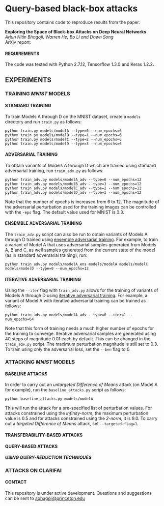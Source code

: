 # Query-based black-box attacks

This repository contains code to reproduce results from the paper:

**Exploring the Space of Black-box Attacks on Deep Neural Networks** <br>
*Arjun Nitin Bhagoji, Warren He, Bo Li and Dawn Song* <br>
ArXiv report:

#### REQUIREMENTS

The code was tested with Python 2.7.12, Tensorflow 1.3.0 and Keras 1.2.2.

## EXPERIMENTS

### TRAINING *MNIST* MODELS

#### STANDARD TRAINING
To train Models A through D on the MNIST dataset, create a ```models``` directory and run ```train.py``` as follows:
```
python train.py models/modelA --type=0 --num_epochs=6 
python train.py models/modelB --type=1 --num_epochs=6 
python train.py models/modelC --type=2 --num_epochs=6 
python train.py models/modelD --type=3 --num_epochs=6 
```
#### ADVERSARIAL TRAINING
To obtain variants of Models A through D which are trained using standard adversarial training, run ```train_adv.py``` as follows:
```
python train_adv.py models/modelA_adv --type=0 --num_epochs=12 
python train_adv.py models/modelB_adv --type=1 --num_epochs=12
python train_adv.py models/modelC_adv --type=2 --num_epochs=12
python train_adv.py models/modelD_adv --type=3 --num_epochs=12
```
Note that the number of epochs is increased from 6 to 12. The magnitude of the adversarial perturbation used for the training images can be controlled with the `-eps` flag. The default value used for MNIST is 0.3.

#### ENSEMBLE ADVERSARIAL TRAINING
The ```train_adv.py``` script can also be run to obtain variants of Models A through D trained using [ensemble adversarial training](https://arxiv.org/abs/1705.07204). For example, to train a variant of Model A that uses adversarial samples generated from Models A, B and C, as well samples generated from the current state of the model (as in standard adversarial training), run:
```
python train_adv.py models/modelA_ens models/modelA models/modelC models/modelD --type=0 --num_epochs=12
```

#### ITERATIVE ADVERSARIAL TRAINING
Using the `--iter` flag with `train_adv.py` allows for the training of variants of Models A through D using [iterative adversarial training](https://arxiv.org/abs/1706.06083). For example, a variant of Model A with iterative adversarial training can be trained as follows:
```
python train_adv.py models/modelA_adv --type=0 --iter=1 --num_epochs=64
```
Note that this form of training needs a much higher number of epochs for the training to converge. Iterative adversarial samples are generated using 40 steps of magnitude 0.01 each by default. This can be changed in the `train_adv.py` script. The maximum perturbation magnitude is still set to 0.3. To train using only the adversarial loss, set the `--ben` flag to 0. 

### ATTACKING _MNIST_ MODELS

#### BASELINE ATTACKS
In order to carry out an _untargeted Difference of Means_ attack (on Model A for example), run the `baseline_attacks.py` script as follows:
```
python baseline_attacks.py models/modelA
``` 
This will run the attack for a pre-specified list of perturbation values. For attacks constrained using the *infinity-norm*, the maximum perturbation value is 0.5 and for attacks constrained using the *2-norm*, it is 9.0. To carry out a _targeted Difference of Means_ attack, set `--targeted-flag=1`.



#### TRANSFERABILITY-BASED ATTACKS

#### QUERY-BASED ATTACKS

##### USING QUERY-REDUCTION TECHNIQUES

### ATTACKS ON CLARIFAI



#### CONTACT
This repository is under active development. Questions and suggestions can be sent to abhagoji@princeton.edu
